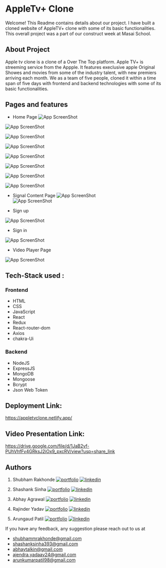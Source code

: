# AppleTv+ Clone

Welcome! This Readme contains details about our project. I have built a cloned website of AppleTV+ clone with some of its basic functionalities. This overall project was a part of our construct week at Masai School.

## About Project
Apple tv clone is a clone of a Over The Top platform. Apple TV+ is streeming service from the Appple. It features execlusive apple Original Showes and movies from some of the industry talent, with new premiers arriving each month. We as a team of five people, cloned it within a time span of five days with frontend and backend technologies with some of its basic functionalities. 

## Pages and features 

- Home Page 
![App ScreenShot](https://i.imgur.com/ebI05iF.png) 

![App ScreenShot](https://i.imgur.com/af1Mcwq.png)

![App ScreenShot](https://i.imgur.com/scb8RV9.png)

![App ScreenShot](https://i.imgur.com/Wms4qIj.png)

![App ScreenShot](https://i.imgur.com/qp8ZxqR.png)

![App ScreenShot](https://i.imgur.com/iHdOep5.png)

![App ScreenShot](https://i.imgur.com/RHAOLiR.png)

![App ScreenShot](https://i.imgur.com/BWW8ZYC.png) 

- Signal Content Page 
![App ScreenShot](https://i.imgur.com/2S9roaj.png)  
![App ScreenShot](https://i.imgur.com/3dPFeCR.png) 

- Sign up 

![App ScreenShot](https://i.imgur.com/LswlXmT.png) 

- Sign in 

![App ScreenShot](https://i.imgur.com/njiCPaw.png)  

- Video Player Page 

![App ScreenShot](https://i.imgur.com/cPPGkIO.png)  

## Tech-Stack used :
### Frontend
- HTML
- CSS
- JavaScript
- React
- Redux
- React-router-dom
- Axios
- chakra-Ui 

### Backend
- NodeJS
- ExpressJS
- MongoDB
- Mongoose
- Bcrypt
- Json Web Token

## Deployment Link: 
https://appletvclone.netlify.app/

## Video Presentation Link: 
https://drive.google.com/file/d/1JaB2vf-PUhVhfFv4GRksJ2iOx9_pxcRV/view?usp=share_link 

## Authors 
1. Shubham Rakhonde 
[![portfolio](https://img.shields.io/badge/my_portfolio-000?style=for-the-badge&logo=ko-fi&logoColor=white)](https://shubham0442.github.io/)
[![linkedin](https://img.shields.io/badge/linkedin-0A66C2?style=for-the-badge&logo=linkedin&logoColor=white)](https://www.linkedin.com/in/shubham-rakhonde-102964166/)

2. Shashank Sinha 
[![portfolio](https://img.shields.io/badge/my_portfolio-000?style=for-the-badge&logo=ko-fi&logoColor=white)](https://shashanksinha20.github.io/)
[![linkedin](https://img.shields.io/badge/linkedin-0A66C2?style=for-the-badge&logo=linkedin&logoColor=white)](https://www.linkedin.com/in/shashank-sinha-030408155/)

3. Abhay Agrawal 
[![portfolio](https://img.shields.io/badge/my_portfolio-000?style=for-the-badge&logo=ko-fi&logoColor=white)](https://abhayag10.github.io/portfolio/)
[![linkedin](https://img.shields.io/badge/linkedin-0A66C2?style=for-the-badge&logo=linkedin&logoColor=white)](https://www.linkedin.com/in/abhay-agrawal-120731178/)

4. Rajinder Yadav
[![portfolio](https://img.shields.io/badge/my_portfolio-000?style=for-the-badge&logo=ko-fi&logoColor=white)](https://r-yaduvanshi.github.io/)
[![linkedin](https://img.shields.io/badge/linkedin-0A66C2?style=for-the-badge&logo=linkedin&logoColor=white)](https://www.linkedin.com/in/r-yadav/)

5. Arungaud Patil 
[![portfolio](https://img.shields.io/badge/my_portfolio-000?style=for-the-badge&logo=ko-fi&logoColor=white)](https://arungoud23.github.io/)
[![linkedin](https://img.shields.io/badge/linkedin-0A66C2?style=for-the-badge&logo=linkedin&logoColor=white)](https://www.linkedin.com/in/arungoud-patil-28772a192/) 

If you have any feedback, any suggestion please reach out to us at
- shubhammrakhonde@gmail.com 
- shashanksinha393@gmail.com
- abhaytalkin@gmail.com
- ajendra.yadaav24@gmail.com 
- arunkumarpatil98@gmail.com

